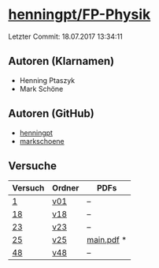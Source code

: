 # [henningpt/FP-Physik](https://github.com/henningpt/FP-Physik)

Letzter Commit: 18.07.2017 13:34:11

## Autoren (Klarnamen)
- Henning Ptaszyk
- Mark Schöne

## Autoren (GitHub)
- [henningpt](https://github.com/henningpt)
- [markschoene](https://github.com/markschoene)

## Versuche

|       Versuch        |                           Ordner                            |                                                                          PDFs                                                                           |
|----------------------|-------------------------------------------------------------|---------------------------------------------------------------------------------------------------------------------------------------------------------|
|[1](../../versuch/1)  |[v01](https://github.com/henningpt/FP-Physik/tree/master/v01)|–                                                                                                                                                        |
|[18](../../versuch/18)|[v18](https://github.com/henningpt/FP-Physik/tree/master/v18)|–                                                                                                                                                        |
|[23](../../versuch/23)|[v23](https://github.com/henningpt/FP-Physik/tree/master/v23)|–                                                                                                                                                        |
|[25](../../versuch/25)|[v25](https://github.com/henningpt/FP-Physik/tree/master/v25)|[main.pdf](https://docs.google.com/viewer?url=https://raw.githubusercontent.com/NicoWeio/awesome-ap-pdfs/main/henningpt%E2%88%95FP-Physik/25/main.pdf) \*|
|[48](../../versuch/48)|[v48](https://github.com/henningpt/FP-Physik/tree/master/v48)|–                                                                                                                                                        |
